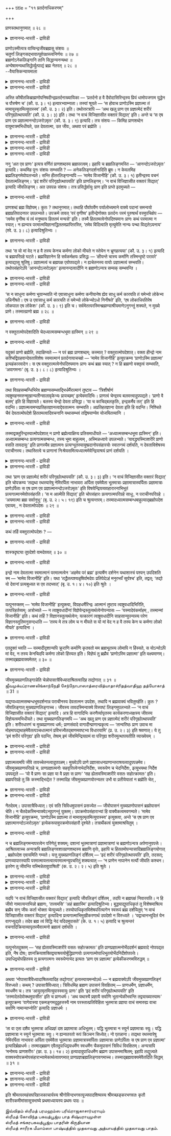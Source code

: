 +++
title = "११ प्रतर्दनाधिकरणम्"

+++

प्राणस्तथानुगमात् ॥ २८ ॥  
<details><summary>ज्ञानानन्द-भारती - द्राविडी</summary>

प्राणस्तदाअनुगमात् ॥ २८ ॥
</details>

प्राणोऽस्मीत्यत्र वाय्विन्द्रजीवब्रह्मसु संशयः ॥  
चतुर्णां लिङ्गसद्भावात्पूर्वपक्षस्त्वनिर्णयः ॥ २७ ॥  
ब्रह्मणोऽनेकलिङ्गानि तानि सिद्धान्यनन्यथा ॥  
अन्येषामन्यथासिद्धेर्व्युत्पाद्यं ब्रह्म नेतरत् ॥ २८ ॥  
--वैयासिकन्यायमाला

<details><summary>ज्ञानानन्द-भारती - द्राविडी</summary>

"पिराणऩाग इरुक्किऱेऩ्" ऎऩ्ऱविडत्तिल् सॊल्लप् पडुवदु वायुवा? इन्दिरऩा? जीवऩा? पिरह्ममा? ऎऩ्ऱु संसयम्। नाऩ्गिऱ्कुम् लिङ्गम् इरुप्पदाल् निर्णयिक्क मुडियादु ऎऩ्ऱुबूर्वबक्षम्।
</details>

<details><summary>ज्ञानानन्द-भारती - द्राविडी</summary>

पिरह्मत्तैक् काट्टुम् लिङ्गङ्गळ् पल इरुक्किऩ्ऱऩ। अवै वेऱु विदमाऩाल् पॊरुन्दादु। मऱ्ऱ लिङ्गङ्गळैयो वेऱु विदमाग (पिरह्मत्तिल्) पॊरुत्त मुडियुम्। आगैयाल् सॊल्लप्पडुवदु पिरह्ममे वेऱु ऎदुवुमिल्लै।
</details>

अस्ति कौषीतकिब्राह्मणोपनिषदीन्द्रप्रतर्दनाख्यायिका — ‘प्रतर्दनो ह वै दैवोदासिरिन्द्रस्य प्रियं धामोपजगाम युद्धेन च पौरुषेण च’ (कौ. उ. ३। १) इत्यारभ्याम्नाता। तस्यां श्रूयते — ‘स होवाच प्राणोऽस्मि प्रज्ञात्मा तं मामायुरमृतमित्युपास्स्व’ (कौ. उ. ३। २) इति। तथोत्तरत्रापि — ‘अथ खलु प्राण एव प्रज्ञात्मेदं शरीरं परिगृह्योत्थापयति’ (कौ. उ. ३। ३) इति। तथा ‘न वाचं विजिज्ञासीत वक्तारं विद्यात्’ इति। अन्ते च ‘स एष प्राण एव प्रज्ञात्मानन्दोऽजरोऽमृतः’ (कौ. उ. ३। ९) इत्यादि। तत्र संशयः — किमिह प्राणशब्देन वायुमात्रमभिधीयते, उत देवतात्मा, उत जीवः, अथवा परं ब्रह्मेति ।

<details><summary>ज्ञानानन्द-भारती - द्राविडी</summary>

(तिवोदासरुडैय पुत्तिरऩाऩ पिरदर्दऩऩ् इन्दिर लोगम् पोऩाऩ्। युत्तत्तिल् तऩक्कुप् पेरुदवि सॆय्द पिरदर्दऩऩिडम् मिगवुम् पिरीदिगॊण्ड इन्दिरऩ् नाऩ् उऩक्कु वरम् कॊडुक्किऱेऩ्। उऩक्कु ऎऩ्ऩ वेण्डुमो केळ्' ऎऩ्ऱाऩ् इदैक् केट्ट पिरदर्दऩऩ् 'मऩुष्यऩुक्कु ऎदै मिगवुम् हिदमाग नीर् ऎण्णुगिऱीरो अदै नीरे आलोसित्तु तीर्माऩित्तु ऎऩक्कु वरमागक्कॊडुम्, ऎऩ्ऱु सॊऩ्ऩाऩ्। अप्पॊऴुदु इन्दिरऩ् पिरदर्त्तऩऩुक्कु ‘ऎऩ्ऩैये अऱिन्दु कॊळ्। इदुदाऩ् मऩिदऩुक्कु मिगवुम् हिदमाग निऩैक्किऱेऩ्' ऎऩ्ऱु कूऱि मेलुम् उबदेसम् सॆय्गिऱाऩ्। 'नाऩ् पिराणऩाऩ पिरक्ञात्मावाग इरुक्किऱेऩ्। ऎऩ्ऩै आयुस् अमिरुदम् ऎऩ्ऱु उबासऩम् सॆय्' ऎऩ्ऱु इङ्गु पिराणबदत्ताल् कूऱप्पडुवदु वायुवा? इन्दिर तेवदैया? जीवऩा? पिरह्ममा? ऎऩ्ऱु सन्देहम्। इन्द नाल्वरुडैय लिङ्गङ्गळुम् इरुप्पदाल् इङ्गु तीर्माऩिक्क मुडियादु ऎऩ्ऱु पूर्वबक्षम्।
</details>

<details><summary>ज्ञानानन्द-भारती - द्राविडी</summary>

प्रह्म विषयमायुम् अनेगलिङ्गङ्गळ् इरुप्पदालुम् इवै प्रह्मम्। तविर वेऱु ऒरु इडत्तिलुम् पॊरुन्दाददालुम् मऱ्ऱवऱ्ऱिऩ् लिङ्गङ्गळ् पिरह्मत्तिलुम् पॊरुन्दक्कूडियदालुम् इङ्गु पिराण सप्तत्ताल् कुऱिप्पिडप्पडुवदु प्रह्मम्दाऩ् ऎऩ्ऱु सित्तान्दम्)।
</details>

<details><summary>ज्ञानानन्द-भारती - द्राविडी</summary>

कौषीदगी पिराह्मणत्तिलुळ्ळ उबनिषत्तिल् इन्दिरऩ् पिरदर्दऩऩ् विषयमाग कदैयिरुक्किऱदु; 'तिवोदासऩुडैय पुत्तिरऩ् पिरदर्दऩऩ् युत्तत् तिऩालुम् पौरुषत्तिऩालुम् इन्दिरऩुडैय पिरियमाऩ इडम् पोय्च्चेर्न्दाऩ्' ऎऩ्ऱु आरम्बित्तु सॊल्लप् पट्टिरुक्किऱदु। अदिल् ‘अवऩ्’ (इन्दिरऩ्) सॊऩ्ऩाऩ्- नाऩ् पिराणऩाग अऱिवु स्वरूबमाऩ आत्मावाग इरुक्किऱेऩ्। अव्विदमुळ्ळ ऎऩ्ऩै आयुस् अमिरुदम् ऎऩ्ऱु उबासऩै सॆय्' ऎऩ्ऱुम्, अप्पडिये मेलेयुम् ‘अऱिवु स्वरूबमाऩ आत्मावागिय पिराणऩे अल्लवा इन्द सरीरत्तै ऎडुत्तुनिऱुत्तुगिऱदु' (कौषीदगी ३-१२,३) ऎऩ्ऱुम्, अप्पडिये ‘वाक्कै अऱिन्दुगॊळ्ळादे, पेसुगिऱवऩै अऱियवुम्' ऎऩ्बदुम् मुदलाऩदुम्, कडैसियिलुम् ‘अऱिवु स्वरूबमाऩ आत्मावागिय अन्द इन्द पिराणऩे आऩन्दम्, जरैयिल्लाददु, मरणमिल्लाददु' (कौषीदगी ३-८) ऎऩ्बदु मुदलाऩदुम्, सॊल्लप्पडुगिऱदु।
</details>

<details><summary>ज्ञानानन्द-भारती - द्राविडी</summary>

अङ्गे सन्देहम्: इङ्गु पिराणऩ् ऎऩ्ऱ सप्तत्तिऩाल् वॆऱुम् वायु सॊल्लप्पडुगिऱदा, अल्लदु इन्दिर तेवदैया अल्लदु जीवऩा, अल्लदु परप्रह्ममा ऎऩ्ऱु।
</details>

ननु ‘अत एव प्राणः’ इत्यत्र वर्णितं प्राणशब्दस्य ब्रह्मपरत्वम्। इहापि च ब्रह्मलिङ्गमस्ति — ‘आनन्दोऽजरोऽमृतः’ इत्यादि। कथमिह पुनः संशयः सम्भवति ? — अनेकलिङ्गदर्शनादिति ब्रूमः। न केवलमिह ब्रह्मलिङ्गमेवोपलभ्यते। सन्ति हीतरलिङ्गान्यपि — ‘मामेव विजानीहि’ (कौ. उ. ३। १) इतीन्द्रस्य वचनं देवतात्मलिङ्गम्। ‘इदं शरीरं परिगृह्योत्थापयति’ इति प्राणलिङ्गम्। ‘न वाचं विजिज्ञासीत वक्तारं विद्यात्’ इत्यादि जीवलिङ्गम्। अत उपपन्नः संशयः। तत्र प्रसिद्धेर्वायुः प्राण इति प्राप्ते इदमुच्यते —

<details><summary>ज्ञानानन्द-भारती - द्राविडी</summary>

पिराण सप्तत्तिऱ्कु पिरह्मबरमायिरुक्कुम् तऩ्मै, ‘अदिऩालेये पिराणऩ्' (सूत्रम् २३) ऎऩ्ऱविडत्तिल् सॊल्लप्पट्टुविट्टदे? इङ्गेयुम् आऩन्दम् जरैयऱ्ऱदु, मरणमऱ्ऱदु ऎऩ्बदु मुदलाऩ पिरह्मलिङ्गमुम् इरुक्किऱदे? इङ्गु मऱुबडियुम् संसयम् ऎप्पडि एऱ्पडमुडियुम्? ऎऩ्ऱाल्, पलविद लिङ्गङ्गळ् काण्बदाल् ऎऩ्ऱु सॊल्गिऱोम्। इङ्गु वॆऱुम् पिरह्मलिङ्गम् मात्तिरम् काणविल्लै। मऱ्ऱवैगळिऩ् लिङ्गङ्गळुम् इङ्गे इरुक्किऩ्ऱऩ अल्लवा? “ऎऩ्ऩैये अऱिन्दुगॊळ् (३-१) ऎऩ्ऱुळ्ळ इन्दिरऩुडैय वसऩम् तेवदात्माविऱ्कु लिङ्गम्। इन्द सरीरत्तै ऎडुत्तु निऱुत्तुगिऱदु ऎऩ्बदु पिराणऩुक्कु लिङ्गम्। “वाक्कै अऱिन्दु कॊळ्ळादे। पेसुगिऱवऩै अऱियवुम्" ऎऩ्बदु मुदलियदु जीवऩुक्कु लिङ्गम् आगैयाल् संसयम् न्यायम्। अदिल् पिरसित्तियिरुप् पदाल् पिराणऩ् ऎऩ्बदु वायु ऎऩ्ऱु वरुम्बोदु सॊल्लप्पडुगिऱदु।
</details>

प्राणशब्दं ब्रह्म विज्ञेयम्। कुतः ? तथानुगमात्। तथाहि पौर्वापर्येण पर्यालोच्यमाने वाक्ये पदानां समन्वयो ब्रह्मप्रतिपादनपर उपलभ्यते। उपक्रमे तावत् ‘वरं वृणीष्व’ इतीन्द्रेणोक्तः प्रतर्दनः परमं पुरुषार्थं वरमुपचिक्षेप — ‘त्वमेव वृणीष्व यं त्वं मनुष्याय हिततमं मन्यसे’ इति। तस्मै हिततमत्वेनोपदिश्यमानः प्राणः कथं परमात्मा न स्यात्। न ह्यन्यत्र परमात्मविज्ञानाद्धिततमप्राप्तिरस्ति, ‘तमेव विदित्वाति मृत्युमेति नान्यः पन्था विद्यतेऽयनाय’ (श्वे. उ. ३। ८) इत्यादिश्रुतिभ्यः ।

<details><summary>ज्ञानानन्द-भारती - द्राविडी</summary>

पिराणऩ् ऎऩ्ऱसप्तत्तिऩाल् सॊल्लप्पडुवदु पिरह्मम् ऎऩ्ऱु अऱियवेण्डुम्, एऩ्? ‘अव्विदम् ऒत्तु वरुवदाल्' अप्पडिये मुऩ्बिऩ् आलोसिक्कुम् पोदु वाक्कियत्तिलुळ्ळ पदङ्गळिऩ् अर्त्तङ्गळ् ऒत्तिरुप् पदाल् पिरह्मत्तै ऎडुत्तुच्चॊल्वदागवे अऱियप् पडुगिऱदु। आरम्बत्तिलो ‘वरम् केट्टुक्कॊळ्' ऎऩ्ऱु इन्दिरऩाल् सॊल्लप्पट्ट पिरदर्दऩऩ् उत्तममाऩ पुरुषार्त्तत्तै वरमागक् कण्डाऩ्,’ ‘मऩुष्यऩुक्कु उत्तममाऩ हिदमाग ताङ्गळ् ऎदै निऩैक्किऱीर्गळो अदै ताङ्गळे ऎऩक्काग वरित्तुक्कॊळ्ळवुम्', ऎऩ्ऱु। अवऩुक्कु उत्तममाऩ हिदमाग उबदेसिक्कप्पडुम् पिराणऩ् परमात्मा इल्लामल् ऎप्पडियिरुक्कमुडियुम्? परमात्माविऩ् ञाऩत्तै तविर वेऱु इडत्तिल् उत्तममाऩ हिदम् अडैवदु किडैयादु ऎऩ्ऱु पिरसित्तम्, अवरैये अऱिन्दु मरणत्तैक् कडक्किऱाऩ्, (मोक्षत्तै) अडैवदऱ्कु वेऱुवऴि किडैयादु’ (सुवेदा ३-८) ऎऩ्बदु मुदलाऩ सुरुदिगळिऩाल्।
</details>

तथा ‘स यो मां वेद न ह वै तस्य केनच कर्मणा लोको मीयते न स्तेयेन न भ्रूणहत्यया’ (कौ. उ. ३। १) इत्यादि च ब्रह्मपरिग्रहे घटते। ब्रह्मविज्ञानेन हि सर्वकर्मक्षयः प्रसिद्धः — ‘क्षीयन्ते चास्य कर्माणि तस्मिन्दृष्टे परावरे’ इत्याद्यासु श्रुतिषु। प्रज्ञात्मत्वं च ब्रह्मपक्ष एवोपपद्यते। न ह्यचेतनस्य वायोः प्रज्ञात्मत्वं सम्भवति। तथोपसंहारेऽपि ‘आनन्दोऽजरोऽमृतः’ इत्यानन्दत्वादीनि न ब्रह्मणोऽन्यत्र सम्यक् सम्भवन्ति ।

<details><summary>ज्ञानानन्द-भारती - द्राविडी</summary>

अप्पडिये “ऎन्द अवऩ् ऎऩ्ऩै अऱिगिऱाऩो, अवऩुडैय लोगम् (मोक्षम्), ऎव्विद कर्मावि ऩालेयुम् कॆडुक्कप्पडुवदिल्लै, तिरुट्टिऩालुम् इल्लै, कर्प्पत्तै सेदिप्पदिऩालुम् इल्लै” (कौषीदगी ३-१) ऎऩ्बदु मुदलाऩदुम् पिरह्मत्तै ऎडुत्तुक्कॊण्डाल्दाऩ् पॊरुन्दुम्। पिरह्म ञाऩत्तिऩालो ऎल्ला कर्माक्कळुक्कुम् नासमॆऩ्बदु पिरसित्तम्। "अन्द मेलुक्कुम् मेलाऩ अदु अऱियप्पट्टाल् इवऩुडैय कर्माक्कळ् क्षयित्तु विडुगिऩ्ऱऩ" (मुण्डग २-२-८) ऎऩ्बदु मुदलाऩ सुरुदिगळिल्
</details>

<details><summary>ज्ञानानन्द-भारती - द्राविडी</summary>

अऱिवै स्वरूबमायुडैय तऩ्मैयुम् पिरह्मम् ऎऩ्गिऱबक्षत्तिल्दाऩ् पॊरुत्तमागुम्। असेदऩमायुळ्ळ वायुविऱ्कु अऱिवै स्वरूबमायुडैय तऩ्मै सम्बविक्कादु अल्लवा? अप्पडिये मुडिविलुम् ‘आऩन्दम्, जरैयऱ्ऱदु, मरणमऱ्ऱदु’ ऎऩ्ऱु आऩन्दमायिरुक्कुम् तऩ्मै मुदलियवै पिरह्मत् तिऱ्कु वेऱायुळ्ळ इडत्तिल् सम्बविक्कादु।
</details>

‘स न साधुना कर्मणा भूयान्भवति नो एवासाधुना कर्मणा कनीयानेष ह्येव साधु कर्म कारयति तं यमेभ्यो लोकेभ्य उन्निनीषते। एष उ एवासाधु कर्म कारयति तं यमेभ्यो लोकेभ्योऽधो निनीषते’ इति, ‘एष लोकाधिपतिरेष लोकपाल एष लोकेशः’ (कौ. उ. ३। ९) इति च। सर्वमेतत्परस्मिन्ब्रह्मण्याश्रीयमाणेऽनुगन्तुं शक्यते, न मुख्ये प्राणे। तस्मात्प्राणो ब्रह्म ॥ २८ ॥

<details><summary>ज्ञानानन्द-भारती - द्राविडी</summary>

'अवर् नल्ल कर्माविऩाल् पॆरियवरावदिल्लै, कॆट्ट कर्माविऩालुम् सिऱियवरावदिल्लै। ऎवऩै इन्द लोगङ्गळिलिरुन्दु मेले अऴैत्तुच् चॆल्ल निऩैक्किऱारो, अवऩै इवर्दाऩ् नल्ल कर्मावैच् चॆय्युम्बडि सॆय्गिऱार्। ऎवऩै इन्द लोगङ्गळि लिरुन्दु कीऴे अऴैत्तुच्चॆल्ल निऩैक्किऱारो, इवरेदाऩ् कॆट्ट कर्मावै सॆय्युम्बडिच् चॆय्गिऱार्' ऎऩ्ऱुम् ‘इवर् लोगङ्गळुक्कु अदिबदि, इवर् लोगङ्गळुक्कु ईसुवरर्' (कौषीदगी ३-८) ऎऩ्ऱुम् इदु ऎल्लाम् परबिरह्मत्तै ऎडुत्तुक्कॊण्डाल्दाऩ् ऒत्तुप्पोगमुडियुम्; मुक्कियमाऩ पिराणऩै ऎडुत्तुक् कॊण्डाल् मुडियादु। आगैयाल् 'पिराणऩ्' ऎऩ्बदु पिरह्मम्।
</details>

न वक्तुरात्मोपदेशादिति चेदध्यात्मसम्बन्धभूमा ह्यस्मिन् ॥ २९ ॥  
<details><summary>ज्ञानानन्द-भारती - द्राविडी</summary>

न वक्तुरात्मोबदेसादिदि सेदत्यात्मसम्बन्दबूमाह्यसमिन् ॥ २९ ॥
</details>

यदुक्तं प्राणो ब्रह्मेति, तदाक्षिप्यते — न परं ब्रह्म प्राणशब्दम्; कस्मात् ? वक्तुरात्मोपदेशात्। वक्ता हीन्द्रो नाम कश्चिद्विग्रहवान्देवताविशेषः स्वमात्मानं प्रतर्दनायाचचक्षे — ‘मामेव विजानीहि’ इत्युपक्रम्य ‘प्राणोऽस्मि प्रज्ञात्मा’ इत्यहंकारवादेन। स एष वक्तुरात्मत्वेनोपदिश्यमानः प्राणः कथं ब्रह्म स्यात् ? न हि ब्रह्मणो वक्तृत्वं सम्भवति, ‘अवागमनाः’ (बृ. उ. ३। ८। ८) इत्यादिश्रुतिभ्यः ।

<details><summary>ज्ञानानन्द-भारती - द्राविडी</summary>

पूर्वबक्षम्: पिराणऩ् ऎऩ्बदु पिरह्मम् ऎऩ्ऱु ऎदु सॊल्लप्पट्टदो, अदु आक्षेबिक्कप्पडुगिऱदु। पिराणसप्तत्ताल् सॊल्लप्पडुवदु परबिरह्मम् इल्लै। एऩ्? सॊल्लुगिऱवऩुडैय आत्मावै उबदेसित् तिरुप्पदाल् सॊल्लुगिऱवऩ्, इन्दिरऩ् ऎऩ्ऱु पिरसित्तमाऩ सरीरत्तुडऩ् कूडिय कुऱिप्पिट्ट ऒरु तेवदै, इवऩ् ‘ऎऩ्ऩैये उबासऩै सॆय्' ऎऩ्ऱु आरम्बित्तु 'ञाऩस्वरूबमागिय पिराणऩाग नाऩ् इरुक् किऱेऩ्' ऎऩ्ऱु नाऩ् ऎऩ्ऱु सॊल्लिक्कॊण्डु पिरदर्दऩ ऩुक्कु तऩ् आत्मावै सॊऩ्ऩाऩ्। सॊल्लुगिऱ वऩुडैय आत्मावाग उबदेसिक्कप्पडुम् पिराणऩागिय अन्द इवऩे पिरह्ममाग ऎप्पडियिरुक्कमुडियुम्? पिरह्मत्तिऱ्को सॊल्लुगिऱवऩ् ऎऩ्ऱ तऩ्मै सम्बविक्कादु, 'वाक्कु इल्लादवर्, मऩस् इल्लादवर्' (पिरुहत् ३-८-८) ऎऩ्बदु मुदलाऩ सुरुदिगळिलिरुन्दु।
</details>

तथा विग्रहसम्बन्धिभिरेव ब्रह्मण्यसम्भवद्भिर्धर्मैरात्मानं तुष्टाव — ‘त्रिशीर्षाणं त्वाष्ट्रमहनमरुन्मुखान्यतीन्सालावृकेभ्यः प्रायच्छम्’ इत्येवमादिभिः। प्राणत्वं चेन्द्रस्य बलवत्त्वादुपपद्यते। ‘प्राणो वै बलम्’ इति हि विज्ञायते। बलस्य चेन्द्रो देवता प्रसिद्धा। ‘या च काचिद्बलकृतिः, इन्द्रकर्मैव तत्’ इति हि वदन्ति। प्रज्ञात्मत्वमप्यप्रतिहतज्ञानत्वाद्देवतात्मनः सम्भवति। अप्रतिहतज्ञाना देवता इति हि वदन्ति। निश्चिते चैवं देवतात्मोपदेशे हिततमत्वादिवचनानि यथासम्भवं तद्विषयाण्येव योजयितव्यानि ।

<details><summary>ज्ञानानन्द-भारती - द्राविडी</summary>

अप्पडिये पिरह्मत्तिल् सम्बविक्सक्कूडाददाय् विक्रहत्तुडऩ् सम्बन्दमुळ्ळवैगळाय् उळ्ळ तर्मङ्गळिऩालेये 'त्वष्टाविऩ् पुत्तिरऩाऩ मूऩ्ऱु तलैयुळ्ळवऩै (विसुवरूबऩ् ऎऩ्ऱ पिराह्मणऩै) कॊऩ्ऱेऩ्; वेदान्द विसारम् सॆय्यादयदिगळै ओनाय्गळुक्कुक् कॊडुत्तेऩ् ऎऩ्ऱिव्विदम् मुदलाऩ वैगळाल् तऩ्ऩै स्तोत्तिरम् सॆय्दुगॊण्डाऩ्। इन्दिरऩुक्कु पलमुळ्ळवऩायिरुक्कुम् तऩ्मैयिरुप् पदाल् पिराणऩायिरुप्पदुम् पॊरुन्दुम्; 'पिराणऩे पलम्” ऎऩ्ऱु अऱियप्पडुगिऱदु; पलत्तिऱ्कु इन्दिरऩ् तेवदै ऎऩ्बदु पिरसित्तम्। एदावदु पलत्तिऩ् कार्यमाग इरुन्दाल् अदु इन्दिरऩुडैय सॆय्गैदाऩ् ऎऩ्ऱु (उलगत्तिलुम्) सॊल्लुगिऱार्गळ् अल्लवा? इव्विदम् तेवदात्मावुक्कुत्ताऩ् उबदेसमॆऩ्ऱु निच्चयिक्कुम् पोदु, उत्तममाऩ हिदम् मुदलाऩ वसऩङ्गळ् अदु विषयमाऩवै ताऩ् ऎऩ्ऱु उसिदम् पोल् सेर्त्तुक् कॊळ्ळ वेण्डियवै।
</details>

तस्माद्वक्तुरिन्द्रस्यात्मोपदेशात् न प्राणो ब्रह्मेत्याक्षिप्य प्रतिसमाधीयते — ‘अध्यात्मसम्बन्धभूमा ह्यस्मिन्’ इति। अध्यात्मसम्बन्धः प्रत्यगात्मसम्बन्धः, तस्य भूमा बाहुल्यम् , अस्मिन्नध्याये उपलभ्यते। ‘यावद्ध्यस्मिञ्शरीरे प्राणो वसति तावदायुः’ इति प्राणस्यैव प्रज्ञात्मनः प्रत्यग्भूतस्यायुष्प्रदानोपसंहारयोः स्वातन्त्र्यं दर्शयति, न देवताविशेषस्य पराचीनस्य। तथास्तित्वे च प्राणानां निःश्रेयसमित्यध्यात्ममेवेन्द्रियाश्रयं प्राणं दर्शयति ।

<details><summary>ज्ञानानन्द-भारती - द्राविडी</summary>

आगैयाल् सॊल्लुगिऱ इन्दिरऩुडैय आत्मावै उबदेसित्तिरुप्पदिऩाल् ‘पिराणऩ्’ ऎऩ्बदु पिरह्मम् इल्लै।
</details>

<details><summary>ज्ञानानन्द-भारती - द्राविडी</summary>

सित्तान्दम्: ऎऩ्ऱु आसेषिबित्तुविट्टु, “आत्मा विषयमाऩ सम्बन्दम् इदिल् अदिगमिरुप्पदाल्” ऎऩ्ऱु समादाऩम् सॊल्लप्पडुगिऱदु। 'आत्मा विषयमाऩ सम्बन्दम्', उळ्ळेयिरुक्कुम् पिरत्यगात्माविऩ् सम्बन्दम्। अदऱ्कु पूमा अदिगमायिरुप्पदु; इन्द अत्यायत्तिल् काणप्पडुगिऱदु। “ऎदुवरै इन्द सरीरत्तिल् पिराणऩ् वसिक्किऱाऩो, अदुवरै आयुस्” ऎऩ्ऱु ञाऩस्वरूबऩाऩ उळ्ळे इरुप्पदाऩ पिराणऩुक्के आयुसैक्कॊडुप्पदिलुम् निऱुत्तुवदिलुम् स्वादन्दिरि यत्तैक्काट्टुगिऱदु; वॆळियिलुळ्ळ ऒरुविद तेवदैक्कुम् इल्लै। अप्पडिये अदु इरुन्दाल्दाऩ् इन्दिरियङ्गळुक्कु क्षेमम् ऎऩ्ऱु सरीरसम्बन्दमागवे इन्दिरियङ्गळुक्कु आसिरयमाग पिराणऩैक्काट्टुगिऱदु।
</details>

तथा ‘प्राण एव प्रज्ञात्मेदं शरीरं परिगृह्योत्थापयति’ (कौ. उ. ३। ३) इति। ‘न वाचं विजिज्ञासीत वक्तारं विद्यात्’ इति चोपक्रम्य ‘तद्यथा रथस्यारेषु नेमिरर्पिता नाभावरा अर्पिता एवमेवैता भूतमात्राः प्रज्ञामात्रास्वर्पिताः प्रज्ञामात्राः प्राणेऽर्पिताः स एष प्राण एव प्रज्ञात्मानन्दोऽजरोऽमृतः’ इति विषयेन्द्रियव्यवहारारनाभिभूतं प्रत्यगात्मानमेवोपसंहरति। ‘स म आत्मेति विद्यात्’ इति चोपसंहारः प्रत्यगात्मपरिग्रहे साधुः, न पराचीनपरिग्रहे । ‘अयमात्मा ब्रह्म सर्वानुभूः’ (बृ. उ. २। ५। १९) इति च श्रुत्यन्तरम्। तस्मादध्यात्मसम्बन्धबाहुल्याद्ब्रह्मोपदेश एवायम् , न देवतात्मोपदेशः ॥ २९ ॥

<details><summary>ज्ञानानन्द-भारती - द्राविडी</summary>

अप्पडिये, “पिरक्ञात्मावाऩ पिराणऩ्दाऩ् इन्द सरीरत्तै ऎडुत्तु निऱुत्तुगिऱदु” ऎऩ्ऱुम्, “वाक्कै अऱिन्दु कॊळ्ळादे, पेसुगिऱवऩै अऱियवुम्" ऎऩ्ऱुम् आरम्बित्तु ‘ऎप्पडि रदत्तिऩुडैय आरक्काल्गळिल् नेमि (वट्टै) अमैक्कप् पट्टिरुक्किऱदो, आरक्काल्गळ् नाबियिल् (कुडत्तिल्) अमैक्कप्पट्टिरुक्किऩ्ऱऩवो, इप्पडिये इन्द ‘पूदमात्तिरैगळ्' 'पिरक्ञामात्तिरै कळिलुम्, पिरक्ञा मात्तिरैगळ् पिराणऩिलुम् अमैक्कप् पट्टिरुक्किऩ्ऱऩ। अन्द पिरक्ञात्मावाऩ इन्द पिराणऩे' आऩन्दम् जरैयऱ्ऱदु मरणमऱ्ऱदु' ऎऩ्ऱु विषयङ्गळ् इन्दिरियङ्गळ् इवैगळिऩ् वियव हारमागिय आरक्काल्गळुक्कु नाबि पोलुळ्ळ उळ्ळेयुळ्ळ आत्मावैये कडैसियिल् सॊल्लि मुडिक्किऱदु। ‘अवर् ऎऩ् आत्मा ऎऩ्ऱु अऱियवुम्' ऎऩ्ऱु मुडिप्पदुम् उळ्ळेयुळ्ळ आत्मावै ऎडुत्तुक् कॊण्डाल्दाऩ् सरियागुम्। वॆळियिलुळ्ळदै ऎडुत्तुक्कॊण्डाल् सरियागादु। 'इन्द आत्मा ऎल्ला वऱ्ऱैयुम् अऩुबविक्कुम् (ऎल्लावऱ्ऱिलुम् कूडवेयि रुक्कुम्) पिरह्मम्' ऎऩ्ऱु वेऱु सुरुदियुम् इरुक्किऱदु।
</details>

<details><summary>ज्ञानानन्द-भारती - द्राविडी</summary>

आगैयाल् आत्मा विषयमाऩ सम्बन्दम् अदिगमायिरुप्पदाल्, इदु पिरह्मत्तै उबदेसिप्पदु ताऩ्; तेवदात्माविऩ् उबदेसमिल्लै
</details>

कथं तर्हि वक्तुरात्मोपदेशः ? —

<details><summary>ज्ञानानन्द-भारती - द्राविडी</summary>

अप्पडियाऩाल्, सॊल्लुगिऱवऩ् तऩ्ऩैये उबदेसम् सॆय्ददु ऎप्पडि?
</details>

शास्त्रदृष्ट्या तूपदेशो वामदेववत् ॥ ३० ॥  
<details><summary>ज्ञानानन्द-भारती - द्राविडी</summary>

सास्त्रत्रुष्ट्या तूबदेसो वामदेववत् ॥ ३० ॥
</details>

इन्द्रो नाम देवतात्मा स्वमात्मानं परमात्मत्वेन ‘अहमेव परं ब्रह्म’ इत्यार्षेण दर्शनेन यथाशास्त्रं पश्यन् उपदिशति स्म — ‘मामेव विजानीहि’ इति। यथा ‘तद्धैतत्पश्यन्नृषिर्वामदेवः प्रतिपेदेऽहं मनुरभवँ सूर्यश्च’ इति, तद्वत्; ‘तद्यो यो देवानां प्रत्यबुध्यत स एव तदभवत्’ (बृ. उ. १। ४। १०) इति श्रुतेः ।

<details><summary>ज्ञानानन्द-भारती - द्राविडी</summary>

इन्दिरऩ् ऎऩ्ऱु पिरसित्तमायुळ्ळ तेवदात्मा आर्षमाऩ (जऩ्मसित्तमाऩ) ञाऩत्तिऩाल् 'नाऩे परबिरह्मम् ऎऩ्ऱु सास्तिरत्तिल् सॊल्लियबडि अऱिन्दवऩाय् तऩ् आत्मावै परमात्मावाग उबदेसम् सॆय्दाऩ्। 'ऎऩ्ऩैये अऱिन्दुगॊळ्' ऎऩ्ऱु। ऎप्पडि अन्द इदै अऱिन्द वामदेवरिषि नाऩ् मऩुवाग इरुन्देऩ्, सूर्यऩागवुम् इरुन्देऩ् ऎऩ्ऱु अऱिन्दार् ऎऩ्बदो, अदैप्पोल ‘अदै तेवर्गळुक्कुळ् ऎवर् ऎवर् अऱिन्दारो अवरे अदुवाग आगिविट्टार्' (पिरुहत् १-४-१०) ऎऩ्ऱ सुरुदियिऩाल्।
</details>

यत्पुनरुक्तम् — ‘मामेव विजानीहि’ इत्युक्त्वा, विग्रहधर्मैरिन्द्रः आत्मानं तुष्टाव त्वाष्ट्रवधादिभिरिति, तत्परिहर्तव्यम्; अत्रोच्यते — न त्वाष्ट्रवधादीनां विज्ञेयेन्द्रस्तुत्यर्थत्वेनोपन्यासः — ‘यस्मादेवंकर्माहम् , तस्मान्मां विजानीहि’ इति। कथं तर्हि ? विज्ञानस्तुत्यर्थत्वेन; यत्कारणं त्वाष्ट्रवधादीनि साहसान्युपन्यस्य परेण विज्ञानस्तुतिमनुसन्दधाति — ‘तस्य मे तत्र लोम च न मीयते स यो मां वेद न ह वै तस्य केन च कर्मणा लोको मीयते’ इत्यादिना ।

<details><summary>ज्ञानानन्द-भारती - द्राविडी</summary>

‘ऎऩ्ऩैये अऱिन्दुगॊळ्’ ’ऎऩ्ऱु सॊल्लि विट्टु, त्वष्टाविऩ् पुत्तिरऩै वदम् सॆय्ददु मुदलियवैगळाल् सरीर तर्मङ्गळोडु कूडवे इन्दिरऩ् तऩ्ऩै स्तोत्रम् सॆय्दुगॊण्डाऩे, ऎऩ्ऱु ऎदु सॊल्लप्पट्टदो, अदुवुम् परिहरिक्कप्पडवेण्डुम्। अदिल् सॊल्गिऱोम्। त्वष्टाविऩ् पुत्तिरऩैक् कॊऩ्ऱदु मुदलियवैगळिऩ् विस्तरिप्पु अऱिय वेण्डिय इन्दिरऩुडैय स्तुदियै पिरयोजऩमायु टैयदल्ल, ‘नाऩ् इव्विद कार्यम् सॆय्दवऩ् आगैयाल् ऎऩ्ऩै अऱिन्दुगॊळ्' ऎऩ्ऱु। अप्पडियाऩाल् ऎप्पडि? अऱिविऩ् स्तुदियै पिरयोजऩमायुडैयदाग। एऩॆऩ्ऱाल्, त्वाष्ट्रवदम् मुदलाऩ साहसमाऩ कार्यङ्गळै सॊल्लिविट्टु, मेलुळ्ळ वाक्कियत्तिऩाल् अऱिविऩुडैय स्तुदियै ऎडुत्तुक्काट्टुगिऱार्। “अव्विदमुळ्ळ ऎऩक्कु अव्विषयत्तिल् लोमम् कूडगॆडुदल् अडैयविल्लै। ऎवऩ् ऎऩ्ऩै अऱिगिऱाऩो अवऩुडैय लोगमुम् ऎव्विद कर्माविऩालुम् कॆडुबडादु ” ऎऩ्ऱु।
</details>

एतदुक्तं भवति — यस्मादीदृशान्यपि क्रूराणि कर्माणि कृतवतो मम ब्रह्मभूतस्य लोमापि न हिंस्यते, स योऽन्योऽपि मां वेद, न तस्य केनचिदपि कर्मणा लोको हिंस्यत इति। विज्ञेयं तु ब्रह्मैव ‘प्राणोऽस्मि प्रज्ञात्मा’ इति वक्ष्यमाणम्। तस्माद्ब्रह्मवाक्यमेतत् ॥ ३० ॥

<details><summary>ज्ञानानन्द-भारती - द्राविडी</summary>

इदु सॊऩ्ऩदाग आगिऱदु। इव्विदमाऩ क्रूरमाऩ कर्माक्कळै सॆय्दालुम् पिरह्ममागिविट्ट ऎऩक्कु लोमम् कूड ऎन्दक् कारणत्तिऩाल् हिंसिक्कप्पड विल्लैयो, अदऩाल् वेऱु ऎवऩ् ऎऩ्ऩै अऱिगिऱा ऩो अवऩुडैय लोगमुम् ऎव्विद कर्माविऩालुम् हिंसिक्कप्पडादु ऎऩ्ऱु। 'पिरक्ञात् मावागिय पिराण ऩाय् नाऩ् इरुक्किऱेऩ्' ऎऩ्ऱु उबदेसिक्कप्पोगुम् अऱिय वेण्डिय विषयमो पिरह्मम्दाऩ्। आगैयाल् इदु पिरह्मत्तैक् कुऱिक्कुम् वाक्कियम्।
</details>

जीवमुख्यप्राणलिङ्गान्नेति चेन्नोपासात्रैविध्यादाश्रितत्वादिह तद्योगात् ॥ ३१ ॥  
ஜீவமுக்யப்ராணலிங்காந்நேதி சேந்நோபாஸாத்ரைவித்யாதாச்ரிதத்வாதிஹ தத்யோகாத் ॥ 31 ॥

यद्यप्यध्यात्मसम्बन्धभूमदर्शनान्न पराचीनस्य देवतात्मन उपदेशः, तथापि न ब्रह्मवाक्यं भवितुमर्हति। कुतः ? जीवलिङ्गात् मुख्यप्राणलिङ्गाच्च। जीवस्य तावदस्मिन्वाक्ये विस्पष्टं लिङ्गमुपलभ्यते — ‘न वाचं विजिज्ञासीत वक्तारं विद्यात्’ इत्यादि। अत्र हि वागादिभिः करणैर्व्यापृतस्य कार्यकरणाध्यक्षस्य जीवस्य विज्ञेयत्वमभिधीयते। तथा मुख्यप्राणलिङ्गमपि — ‘अथ खलु प्राण एव प्रज्ञात्मेदं शरीरं परिगृह्योत्थापयति’ इति। शरीरधारणं च मुख्यप्राणस्य धर्मः; प्राणसंवादे वागादीन्प्राणान्प्रकृत्य — ‘तान्वरिष्ठः प्राण उवाच मा मोहमापद्यथाहमेवैतत्पञ्चधात्मानं प्रविभज्यैतद्बाणमवष्टभ्य विधारयामि’ (प्र. उ. २। ३) इति श्रवणात्। ये तु ‘इमं शरीरं परिगृह्य’ इति पठन्ति, तेषाम् इमं जीवमिन्द्रियग्रामं वा परिगृह्य शरीरमुत्थापयतीति व्याख्येयम् ।

<details><summary>ज्ञानानन्द-भारती - द्राविडी</summary>

पूर्वबक्षम्: आत्मा विषयमाऩ सम्बन्दम् अदिगमागक् काणुवदाल् वॆळियिलुळ्ळ तेवदात् मावैप्पऱ्ऱि उबदेसम् इल्लै ऎऩ्ऱिरुन्दबोदिलुम्, अप्पॊऴुदुम् कूड पिरह्मत्तैक् कुऱिक्कुम् वाक्कियमाग आगादु। एऩ्? जीवलिङ्गम् इरुप्पदिऩालुम्, मुक्किय पिराणलिङ्गम् इरुप्पदिऩालुम्। इन्द वाक्कियत्तिलो वॆगु तॆळिवाग जीवऩुडैय लिङ्गम् काणप्पडुगिऱदु, ‘वाक्कै अऱिन्दुगॊळ्ळादे, पेसुगिऱवऩै अऱियवुम्' ऎऩ्बदु मुदलाऩदु। इङ्गे वाक्कु मुदलाऩ करुविगळैक् कॊण्डु वेलै सॆय्गिऱ, सरीरम्, इन्दिरियम् इवैगळुक्कु यजमाऩऩाऩ जीवऩुक्कु अऱियप्पड वेण्डिय तऩ्मै सॊल्लप्पट्टिरुक्किऱदु।
</details>

<details><summary>ज्ञानानन्द-भारती - द्राविडी</summary>

अप्पडिये मुक्किय पिराणऩुडैय लिङ्गमुम् ‘पिरक्ञात्मावागिय पिराणऩ्दाऩ् इन्द सरीरत्तै ऎडुत्तु निऱुत्तुगिऱदु' ऎऩ्ऱिरुक्किऱदु। सरीरत्तै तरिप्पदो मुक्किय पिराणऩुडैय तर्मम्। पिराण संवादत्तिल् वाक्कु मुदलाऩ पिराणऩ्गळैक् कुऱित्तु 'अवैगळैप् पार्त्तु उत्तममाऩ पिराणऩ् सॊल्लिऱ्ऱु, मोहत्तै अडैयादीर्गळ्, नाऩ्दाऩ् ऎऩ्ऩै ऐन्दुविदमागच् चॆय्दु कॊण्डु निलैयऱ्ऱ इन्द सरीरत्तै निऱुत्ति तरित्तुक् कॊण्डिरुक्किऱेऩ्' ऎऩ्ऱु सॊल्लियिरुप्पदाल्, ऎवर्गळ् ‘इदैयुम् सरीरत्तैयुम् ऎडुत्तु’ ऎऩ्ऱु पाडम् सॊल्गिऱार्गळो अवर्गळुक्कु इन्द जीवऩैयो इन्दिरिय समूहत्तैयो ऎडुत्तुक्कॊण्डु सरीरत्तै निऱुत्तुगिऱदु ऎऩ्ऱु वियाक्याऩम् सॆय्य वेण्डुम्।
</details>

प्रज्ञात्मत्वमपि जीवे तावच्चेतनत्वादुपपन्नम्। मुख्येऽपि प्राणे प्रज्ञासाधनप्राणान्तराश्रयत्वादुपपन्नमेव। जीवमुख्यप्राणपरिग्रहे च, प्राणप्रज्ञात्मनोः सहवृत्तित्वेनाभेदनिर्देशः, स्वरूपेण च भेदनिर्देशः, इत्युभयथा निर्देश उपपद्यते — ‘यो वै प्राणः सा प्रज्ञा या वै प्रज्ञा स प्राणः’ ‘सह ह्येतावस्मिञ्शरीरे वसतः सहोत्क्रामतः’ इति। ब्रह्मपरिग्रहे तु किं कस्माद्भिद्येत ? तस्मादिह जीवमुख्यप्राणयोरन्यतर उभौ वा प्रतीयेयातां न ब्रह्मेति चेत् ,

<details><summary>ज्ञानानन्द-भारती - द्राविडी</summary>

पिरक्ञात्मावायिरुक्कुम् तऩ्मैयुम्, सेदऩऩा यिरुप्पदाल्, जीवऩिडत्तिल् पॊरुत्तमायुळ्ळदे। अऱिविऱ्कु सादऩमायुळ्ळ मऱ्ऱ पिराणऩ्गळुक्कु (इन्दिरियङ्गळुक्कु) आसिरयमायिरुप्पदाल्, मुक्किय पिराणऩिलुम् पॊरुत्तम्दाऩ्।
</details>

<details><summary>ज्ञानानन्द-भारती - द्राविडी</summary>

जीवऩैयुम् मुक्किय पिराणऩैयुम् ऎडुत्तुक् कॊळ्ळुम् पक्षत्तिल्, पिराणऩ् पिरक्ञात्मा इरण्डिऱ् कुम् कूडवेयिरुक्कुम् तऩ्मैयिऩाल् पेदमिल्लामल् सॊल्लुदल्, स्वरूबत्तिऩाल् पेदत्तैच् चॊल्लुदल्, आग इरण्डु विदमागवुम् सॊल्लुदल् पॊरुन्दुम्, 'ऎदुवे पिराणऩो अदुबिरक्ञै, ऎदुवे पिरक्ञैयो अदु पिराणऩ्, इन्द इरण्डुमे इन्;द सरीरत्तिल् सेर्न्दु वसिक्किऩ्ऱऩ। सेर्न्दे वॆळिक्किळम्बुगिऩ्ऱऩ।' ऎऩ्ऱु। पिरह्मत्तै ऎडुत्तुक्कॊण्डालो, ऎदु अदिलिरुन्दु वेऱुबडुम्? आगैयाल् इङ्गे, जीवऩ् मुक्किय पिराणऩ् इवैगळुक्कुळ् एदेऩुम् ऒऩ्ऱु, अल्लदु इरण्डुमेयो, अऱियप्पडलामे तविर, पिरह्मम् इल्लै, ऎऩ्ऱाल्।
</details>

नैतदेवम्। उपासात्रैविध्यात्। एवं सति त्रिविधमुपासनं प्रसज्येत — जीवोपासनं मुख्यप्राणोपासनं ब्रह्मोपासनं चेति। न चैतदेकस्मिन्वाक्येऽभ्युपगन्तुं युक्तम्। उपक्रमोपसंहाराभ्यां हि वाक्यैकत्वमवगम्यते। ‘मामेव विजानीहि’ इत्युपक्रम्य, ‘प्राणोऽस्मि प्रज्ञात्मा तं मामायुरमृतमित्युपास्स्व’ इत्युक्त्वा, अन्ते ‘स एष प्राण एव प्रज्ञात्मानन्दोऽजरोऽमृतः’ इत्येकरूपावुपक्रमोपसंहारौ दृश्येते। तत्रार्थैकत्वं युक्तमाश्रयितुम् ।

<details><summary>ज्ञानानन्द-भारती - द्राविडी</summary>

सित्तान्दम्: इदु इप्पडियल्ल, 'उबासऩै मूऩ्ऱु विदमागिविडुमाऩदिऩाल्' इव्विदमिरुक्कुमे याऩाल्, उबासऩै, जीवऩे उबासिप्पदु, मुक्कियप् पिराणऩै उबासिप्पदु, पिरह्मत्तै उबासिप्पदु, ऎऩ्ऱु मूऩ्ऱुविदमॆऩ्ऱु एऱ्पडुम्; वाक्कियम् ऒऩ्ऱा यिरुक्कैयिल्, इदै ऒप्पुक् कॊळ्वदोयुक्तमिल्लै। आरम्बम् मुडिवु इव्विरण्डिलिरुन्दुम् वाक्कियम् ऒऩ्ऱु ऎऩ्ऱु अऱियप्पडुगिऱदल्लवा? 'ऎऩ्ऩैये अऱिन्दु कॊळ्' ऎऩ्ऱु आरम्बित्तु, 'पिरक्ञादमावाऩ पिराणऩाग नाऩ् इरुक्किऱेऩ्। अन्द ऎऩ्ऩै आयुस् अमिरुदम् ऎऩ्ऱु उबासऩै सॆय्' ऎऩ्ऱु सॊल्लिविट्टु, मुडिविल् अन्द इन्द पिरक्ञात्मावाऩ पिराणऩे आऩन्दम्, जरैयऱ्ऱदु, मरणमऱ्ऱदु ऎऩ्ऱु ऒरे मादिरियाग आरम्बमुम् मुडिवुम् काणप्पडुगिऩ्ऱऩ। अप्पडियिरुक् कैयिल्, ऒरे अर्त्तमुळ्ळदॆऩ्ऱु ऎडुत्तुक् कॊळ्वदु उसिदम्।
</details>

न च ब्रह्मलिङ्गमन्यपरत्वेन परिणेतुं शक्यम्; दशानां भूतमात्राणां प्रज्ञामात्राणां च ब्रह्मणोऽन्यत्र अर्पणानुपपत्तेः। आश्रितत्वाच्च अन्यत्रापि ब्रह्मलिङ्गवशात्प्राणशब्दस्य ब्रह्मणि वृत्तेः, इहापि च हिततमोपन्यासादिब्रह्मलिङ्गयोगात् , ब्रह्मोपदेश एवायमिति गम्यते। यत्तु मुख्यप्राणलिङ्गं दर्शितम् — ‘इदं शरीरं परिगृह्योत्थापयति’ इति, तदसत्; प्राणव्यापारस्यापि परमात्मायत्तत्वात्परमात्मन्युपचरितुं शक्यत्वात् — ‘न प्राणेन नापानेन मर्त्यो जीवति कश्चन। इतरेण तु जीवन्ति यस्मिन्नेतावुपाश्रितौ’ (क. उ. २। २। ५) इति श्रुतेः ।

<details><summary>ज्ञानानन्द-भारती - द्राविडी</summary>

मेलुम्, पिरह्मत्तै कुऱिक्कुम् लिङ्गत्तै वेऱॆदिलुम् तात्पर्यमुळ्ळदाग माऱ्ऱिक्कॊळ्वदु मुडियादु; पत्तु पूद मात्तिरैगळुक्कुम् पत्तु पिरक्ञा मात्तिरैगळुक्कुम् पिरह्मत्तैत् तविर वेऱु इडत्तिल् कॊण्डुबोय् वैप्पदु पॊरुन्दाददिऩाल्।
</details>

<details><summary>ज्ञानानन्द-भारती - द्राविडी</summary>

पिरह्मलिङ्गमिरुक्कुम् कारणत्तिऩाल्, पिराणऩ् ऎऩ्ऱ सप्तत्तिऱ्कु पिरह्मत्तिल् पिरविरुत्तियिरुप्पदु वेऱु इडङ्गळिलुम् ‘आसिरयिक्कप्पट्टिरुप्पदालुम्, इङ्गेयुम् कूड उत्तममाऩ हिदम् ऎऩ्ऱु वर्णिप्पदु मुदलाऩ पिरह्म लिङ्गङ्गळिऩ् सेर्क्कैयिरुप्पदाल् इदु पिरह्म विषयमाऩ उबदेसम्दाऩ् ऎऩ्ऱु तॆरिगिऱदु।
</details>

<details><summary>ज्ञानानन्द-भारती - द्राविडी</summary>

'इन्द सरीरत्तै ऎडुत्तु निऱुत्तुगिऱदु' ऎऩ्ऱु मुक्किय पिराणऩिऩ् लिङ्गमाग ऎदु काट्टप्पट्टदो, अदु सरियल्ल। पिराणऩुडैय वियाबारत्तिऱ्कुक्कूड, परमात्माविऱ्कु अदीऩमायिरुक्कुम् तऩ्मैयिऩाल्, परमात्माविडम् उबसारमाग सॊल्लमुडियुमादलाल्, 'ऎन्द पिराणियुम् पिराणऩिऩाल् जीविप्पदिल्लै, अबाऩऩालुम् इल्लै। आऩाल् इवै इरण्डुम् ऎदिल् आसिरयित्तुक्कॊण्डिरुक्किऩ्ऱऩवो, अन्द वेऱाय् उळ्ळदिऩाल्दाऩ् जीवित्तुक्कॊण्डु इरुक्किऱार्गळ्' (काडग। २-५-५) ऎऩ्ऱ सुरुदियिऩाल्।
</details>

यदपि ‘न वाचं विजिज्ञासीत वक्तारं विद्यात्’ इत्यादि जीवलिङ्गं दर्शितम् , तदपि न ब्रह्मपक्षं निवारयति। न हि जीवो नामात्यन्तभिन्नो ब्रह्मणः, ‘तत्त्वमसि’ ‘अहं ब्रह्मास्मि’ इत्यादिश्रुतिभ्यः। बुद्ध्याद्युपाधिकृतं तु विशेषमाश्रित्य ब्रह्मैव सन् जीवः कर्ता भोक्ता चेत्युच्यते। तस्योपाधिकृतविशेषपरित्यागेन स्वरूपं ब्रह्म दर्शयितुम् ‘न वाचं विजिज्ञासीत वक्तारं विद्यात्’ इत्यादिना प्रत्यगात्माभिमुखीकरणार्थ उपदेशो न विरुध्यते । ‘यद्वाचानभ्युदितं येन वागभ्युद्यते। तदेव ब्रह्म त्वं विद्धि नेदं यदिदमुपासते’ (के. उ. १। ५) इत्यादि च श्रुत्यन्तरं वचनादिक्रियाव्यापृतस्यैवात्मनो ब्रह्मत्वं दर्शयति ।

<details><summary>ज्ञानानन्द-भारती - द्राविडी</summary>

'वाक्कै अऱिन्दुगॊळ्ळादे, पेसुगिऱवऩै अऱियवुम्' ऎऩ्बदु मुदलाऩ जीवलिङ्गङ्गळ् ऎवै काट्टप्पट्टऩवो अवैयुम् कूड पिरह्मम् ऎऩ्गिऱ पक्षत्तै मऱुक्कविल्लै, ‘अदु नी', 'नाऩ् पिरह्मम्' ऎऩ्बदु मुदलाऩ सुरुदिगळिलिरुन्दु जीवऩ् पिरह्मत्तैत् तविर्त्तु पूरावुम् वेऱुबट्टदिल्लै। पुत्ति मुदलिय उबादिगळाल् एऱ्पडुम् विसेषत्तै आसिरयित्तु, पिरह्ममागवे इरुक्कुम् जीवऩ्, कर्त्ता, पोक्ता, ऎऩ्ऱु सॊल्लप्पडुगिऱदु। उबादिगळाल् एऱ्पट्टुळ्ळ विसेषत् तै विट्टुविडुवदिऩाल्, अदऩ् (जीवऩिऩ्) स्वरूबम् पिरह्मम् ऎऩ्ऱु काट्टुवदऱ्काग 'वाक्कै अऱिन्दु कॊळ्ळादे, पेसुगिऱवऩै अऱियवुम्' ऎऩ्बदु मुदलिय ताल् उळ्ळेयुळ्ळ आत्माविऩ् पक्कम् तिरुम्बुम्बडि सॆय्वदऱ्कागवुळ्ळ उबदेसम् विरोद मिल्लै। ‘ऎदु वाक्किऩाल् सॊल्लप्पडुव तिल्लैयो; ऎदऩाल् वाक्कु सॊल्लुगिऱदो, अदुवे पिरह्मम् ऎऩ्ऱु नी अऱिन्दु कॊळ्; इदु ऎऩ्ऱु ऎदै उबासिक्किऱार्गळो अन्द इदु अल्ल' (केन। १-४) ऎऩ्बदु मुदलाऩ वेऱु सुरुदिगळुम् पेसुवदु मुदलाऩ किरियैगळिल् ईडुबट्टिरुक्कुम् आत्माविऱ्के पिरह्मत् तऩ्मैयै काट्टुगिऱदु।
</details>

यत्पुनरेतदुक्तम् — ‘सह ह्येतावस्मिञ्शरीरे वसतः सहोत्क्रामतः’ इति प्राणप्रज्ञात्मनोर्भेददर्शनं ब्रह्मवादे नोपपद्यत इति, नैष दोषः; ज्ञानक्रियाशक्तिद्वयाश्रययोर्बुद्धिप्राणयोः प्रत्यगात्मोपाधिभूतयोर्भेदनिर्देशोपपत्तेः। उपाधिद्वयोपहितस्य तु प्रत्यगात्मनः स्वरूपेणाभेद इत्यतः ‘प्राण एव प्रज्ञात्मा’ इत्येकीकरणमविरुद्धम् ॥

<details><summary>ज्ञानानन्द-भारती - द्राविडी</summary>

'इवै इरण्डुमे इन्द सरीरत्तिल् सेर्न्दु वसिक्किऩ्ऱऩ। सेर्न्दे वॆळिक्किळम्बुगिऩ्ऱऩ' ऎऩ्ऱु पिराणऩुक्कुम्, पिरक्ञात्मावुक्कुम् पेदम् काणुवदु पिरह्मत्तै सॊल्वदायिरुन्दाल् पॊरुन्दादु, ऎऩ्ऱु ऎन्द इदु सॊल्लप्पट्टदो, अदु तोषमिल्लै। उळ्ळेयिरुक्कुम् आत्माविऩ् उबादिगळायिरुक्किऱवै कळुम्, ञाऩ सक्ति, किरिया सक्ति, इव्विरण्डिऱ्कुम् (मुऱैये) आसिरयमायुळ्ळवै कळुमाऩ पुत्ति पिराणऩ इवैगळुक्कुळ् पेदत्तै सॊल्वदु पॊरुत् तमाऩदिऩाल्, इरण्डु उबादिगळालुम् उबहिदऩायुळ्ळ (सम्बन्दप्पट्टदु पोल तोऩ्ऱुगिऱ) उळ्ळेयुळ्ळ आत्माविऱ्को स्वरूबत्तिल् पेदमिल्लै ऎऩ्ऱ कारणत्तिऩाल् पिराणऩे पिरक्ञात्मा ऎऩ्ऱु ऒऩ्ऱागच् चॆय्वदु विरुत्तमिल्लै।
</details>

अथवा ‘नोपासात्रैविध्यादाश्रितत्वादिह तद्योगात्’ इत्यस्यायमन्योऽर्थः — न ब्रह्मवाक्येऽपि जीवमुख्यप्राणलिङ्गं विरुध्यते। कथम् ? उपासात्रैविध्यात्। त्रिविधमिह ब्रह्मण उपासनं विवक्षितम् — प्राणधर्मेण, प्रज्ञाधर्मेण, स्वधर्मेण च। तत्र ‘आयुरमृतमित्युपास्स्वायुः प्राणः’ इति ‘इदं शरीरं परिगृह्योत्थापयति’ इति ‘तस्मादेतदेवोक्थमुपासीत’ इति च प्राणधर्मः। ‘अथ यथास्यै प्रज्ञायै सर्वाणि भूतान्येकीभवन्ति तद्व्याख्यास्यामः’ इत्युपक्रम्य ‘वागेवास्या एकमङ्गमदूदुहत्तस्यै नाम परस्तात्प्रतिविहिता भूतमात्रा प्रज्ञया वाचं समारुह्य वाचा सर्वाणि नामान्याप्नोति’ इत्यादिः प्रज्ञाधर्मः ।

<details><summary>ज्ञानानन्द-भारती - द्राविडी</summary>

अल्लदु, 'इल्लै, उबासऩै मूऩ्ऱु विदमावदाल्, आसिरयिक्कप्पट्टिरुप्पदाल्, इङ्गे अदऩ् सेर्क्कैयिरुप्पदाल्' ऎऩ्ऱ इदऱ्कु इदु वेऱु अर्त्तम्; पिरह्मत्तै सॊल्लुम् वाक्कियत्तिल्गूड जीव लिङ्गमुम् मुक्किय पिराणलिङ्गमुम् विरुत्तमागादु। ऎप्पडि? उबासऩै मूऩ्ऱु विदमायिरुप्पदाल्, पिरह्मत्तिऩ् उबासऩैयाऩदु पिराणदर्मत्तैक् कॊण्डु, पिरक्ञा तर्मत्तैक् कॊण्डु, तऩ् तर्मत्तैक्कॊण्डु, ऎऩ्ऱु मूऩ्ऱु विदमागवल्लवा सॊल्ल उत्तेसम्? अङ्गु, ‘आयुस् अमिरुदमॆऩ्ऱु उबासऩैसॆय्; आयुस् पिराणऩ्' ऎऩ्ऱुम् ‘इन्द सरीरत्तै ऎडुत्तु निऱुत्तुगिऱदु’ ऎऩ्ऱुम्, ‘आगैयाल् इदैये उक्तमाग उबासिक्कवुम्' ऎऩ्ऱुम् इरुप्पदु पिराणऩिऩ् तर्मम्। 'इप्पॊऴुदु ऎप्पडि ऎल्ला पूदङ्गळुम् इन्द पिरक्ञैक्काग ऒऩ्ऱागिऩ्ऱऩ ऎऩ्बदै नऩ्गु विळक्कुगिऱोम्' ऎऩ्ऱु आरम्बित्तु, ‘इदऱ्काग (पिरक्ञैक्काग) वाक्के ऒरु अंसत्तै पूर्त्ति सॆय्ददु; अदऩ् नाम कण् मुदलियवैगळाल् अऱिविक्कप्पट्ट रूबादि पूदमात्तिरै पिऩ् पादियै पिरक्ञैयिऩाल् वाक्किल् एऱिक्कॊण्डु, वाक्किऩाल् ऎल्ला नामाक्कळैयुम् अडैगिऱदु' ऎऩ्बदु मुदलियदु पिरक्ञादर्मम्।
</details>

‘ता वा एता दशैव भूतमात्रा अधिप्रज्ञं दश प्रज्ञामात्रा अधिभूतम्। यद्धि भूतमात्रा न स्युर्न प्रज्ञामात्राः स्युः। यद्धि प्रज्ञामात्रा न स्युर्न भूतमात्राः स्युः। न ह्यन्यतरतो रूपं किञ्चन सिध्येत्। नो एतन्नाना। तद्यथा रथस्यारेषु नेमिरर्पिता नाभावरा अर्पिता एवमेवैता भूतमात्राः प्रज्ञामात्रास्वर्पिताः प्रज्ञामात्राः प्राणेऽर्पिताः स एष प्राण एव प्रज्ञात्मा’ इत्यादिर्ब्रह्मधर्मः। तस्माद्ब्रह्मण एवैतदुपाधिद्वयधर्मेण स्वधर्मेण चैकमुपासनं त्रिविधं विवक्षितम्। अन्यत्रापि ‘मनोमयः प्राणशरीरः’ (छा. उ. ३। १४। २) इत्यादावुपाधिधर्मेण ब्रह्मण उपासनमाश्रितम्; इहापि तद्युज्यते वाक्यस्योपक्रमोपसंहाराभ्यामेकार्थत्वावगमात् प्राणप्रज्ञाब्रह्मलिङ्गावगमाच्च। तस्माद्ब्रह्मवाक्यमेवैतदिति सिद्धम् ॥ ३१ ॥

<details><summary>ज्ञानानन्द-भारती - द्राविडी</summary>

'अन्द इन्द पत्तु पूद मात्तिरैगळो पिरक्ञै यैप्पॊऱुत्तवै; पत्तु पिरक्ञामात्तिरैगळुम् पूदङ्गळैप्पॊऱुत्तवै। पूद मात्तिरैगळ् इल्लै याऩाल्, पिरक्ञा मात्तिरैगळुम् किडैयादु; पिरक्ञामात्तिरैगळ् इल्लैयाऩालुम् पूदमात्ति रैगळ् इरुक्कादु। ऒऩ्ऱिऩाल् मात्तिरम् ऎव्विद रूबमुम् सित्तिक्कादु। इदु वॆव्वेऱल्ल। अदु ऎप्पडि रदत्तिऩ् आरक्काल्गळिल् नेमि पॊरुत्तप्पट्टिरुक्किऱदो, आरक्काल्गळ् नाबियिल् पॊरुत्तप्पट्टिरुक्किऩ्ऱवो अप्पडियेदाऩ् इन्द पूदमात्तिरैगळ् पिरक्ञा मात्तिरैगळिल् पॊरुत्तप्पट्टिरुक्किऩ्ऱऩ। पिरक्ञा मात्तिरैगळ् पिराणऩिल् पॊरुत्तप्पट्टिरुक्किऩ्ऱऩ। अन्द इन्द पिराणऩ्दाऩ् पिरक्ञात्मा' ऎऩ्बदु मुदलियवै पिरह्मत्तिऩ् तर्मम्। आगैयाल् पिरह्मत् तिऱ्केदाऩ् इन्द इरण्डु उबादिगळिऩ् तर्मत्तिऩालुम् तऩ्ऩुडैय तर्मत्तिऩालुम् ऎऩ्ऱु ऒरे उबासऩै मूऩ्ऱु विदमाग सॊल्ल उत्तेसिक्कप्पट्टिरुक्किऱदु।
</details>

<details><summary>ज्ञानानन्द-भारती - द्राविडी</summary>

वेऱु इडङ्गळिलुम् कूड “मऩोमयऩ्, पिराणऩै सरीरमाग उडैयवर्” ऎऩ्बदु मुदलियवऱ्ऱिल् उबादियिऩ् तर्मत्तैक्कॊण्डु पिरह्मत्तिऱ्कु उबासऩै आसिरयिक्कप्पट्टिरुक्किऱदु। इङ्गेयुम्गूड अदु पॊरुन्दुम् वाक्कियत्तिऩुडैय आरम्बम्, मुडिवु इवैगळिलिरुन्दु ऒरे विषयमायुळ्ळ तऩ्मै अऱियप्पडुवदालुम्, पिराणऩ्, पिरक्ञै, पिरह्मम् इवैगळिऩ् लिङ्गम् अऱियप्पडुवदालुम्।
</details>

<details><summary>ज्ञानानन्द-भारती - द्राविडी</summary>

आगैयाल् इदु पिरह्म विषयमाऩ वाक्कियम् ऎऩ्बदु सित्तम्
</details>

इति श्रीमत्परमहंसपरिव्राजकाचार्यस्य श्रीगोविन्दभगवत्पूज्यपादशिष्यस्य श्रीमच्छङ्करभगवतः कृतौ शारीरकमीमांसासूत्रभाष्ये प्रथमाध्यायस्य प्रथमः पादः ॥

இவ்விதம் ஸ்ரீமத் பரமஹம்ஸ பரிவ்ராஜகாசார்யராயும்  
ஸ்ரீமத் கோவிந்த பகவத்பூஜ்ய பாத சிஷ்யராயுமுள்ள  
ஸ்ரீமத் சங்கரபகவத்பூஜ்ய பாதரின் கிருதியான  
ஸ்ரீமத் சாரீரக மீமாம்ஸா பாஷ்யத்தில் முதலாவது அத்யாயத்தில் முதலாவது பாதம்.